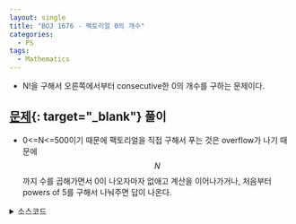 ```yaml
---
layout: single
title: "BOJ 1676 - 팩토리얼 0의 개수"
categories:
  - PS
tags:
  - Mathematics
---
```

- N!을 구해서 오른쪽에서부터 consecutive한 0의 개수를 구하는 문제이다.

## [문제](https://www.acmicpc.net/problem/1676){: target="_blank"} 풀이
- 0<=N<=500이기 때문에 팩토리얼을 직접 구해서 푸는 것은 overflow가 나기 때문에 $$N$$까지 수를 곱해가면서 0이 나오자마자 없애고 계산을 이어나가거나, 처음부터 powers of 5를 구해서 나눠주면 답이 나온다.

<details markdown="1">
<summary>소스코드</summary>
```cpp
#include<cstdio>
using namespace std;

int main()
{
	int n, res=0;
	scanf("%d", &n);
	for(int i=5;i<=n;i*=5)
		res+=n/i;
	printf("%d", res);
}
```
</details> 

## 풀고나서
- 두 번 읽고나서야 문제를 이해했다.

- 처음 오버플로우나서 틀린 다음에 wolframalpha로 10!, 15!, 20!, 25!, 24!, 100!, 124!, 125!을 다 세보았다. 5의 거듭제곱수들로 나눈 몫들의 합이 정답이라는 것을 알아서 Accept는 했지만 왜 그런지 몰라서 질문게시판을 읽었다.  
팩토리얼을 소인수분해 했을때 2는 당연히 5보다 많기 때문에 5의 거듭제곱수만 신경써주면 되는 것이다. 5^2는 00, 5^3는 000이기 때문에 나눈 몫들을 모두 더해준다.